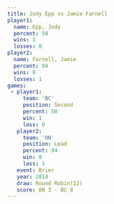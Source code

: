 ```yaml
---
title: Jody Epp vs Jamie Farnell
player1:              
  name: Epp, Jody     
  percent: 50         
  wins: 1             
  losses: 0           
player2:              
  name: Farnell, Jamie
  percent: 94         
  wins: 0             
  losses: 1           
games:
 - player1:          
     team: 'BC'      
     position: Second
     percent: 50     
     win: 1          
     loss: 0         
   player2:        
     team: 'ON'    
     position: Lead
     percent: 94   
     win: 0        
     loss: 1       
   event: Brier         
   year: 2014           
   draw: Round Robin(12)
   score: ON 3 - BC 8   
---
```

